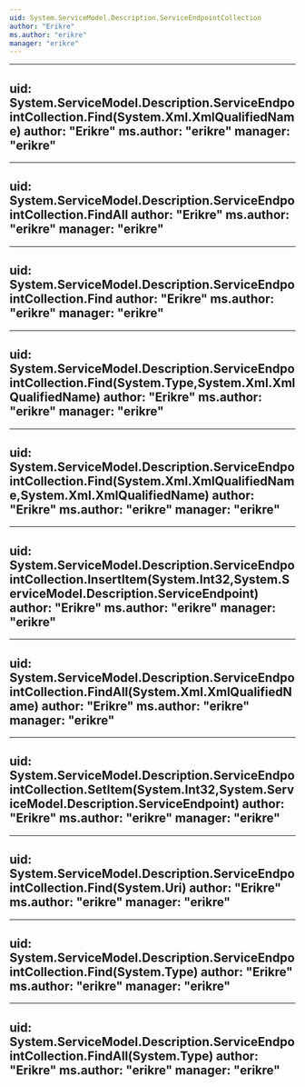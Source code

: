 ```yaml
---
uid: System.ServiceModel.Description.ServiceEndpointCollection
author: "Erikre"
ms.author: "erikre"
manager: "erikre"
---
```


---
uid: System.ServiceModel.Description.ServiceEndpointCollection.Find(System.Xml.XmlQualifiedName)
author: "Erikre"
ms.author: "erikre"
manager: "erikre"
---

---
uid: System.ServiceModel.Description.ServiceEndpointCollection.FindAll
author: "Erikre"
ms.author: "erikre"
manager: "erikre"
---

---
uid: System.ServiceModel.Description.ServiceEndpointCollection.Find
author: "Erikre"
ms.author: "erikre"
manager: "erikre"
---

---
uid: System.ServiceModel.Description.ServiceEndpointCollection.Find(System.Type,System.Xml.XmlQualifiedName)
author: "Erikre"
ms.author: "erikre"
manager: "erikre"
---

---
uid: System.ServiceModel.Description.ServiceEndpointCollection.Find(System.Xml.XmlQualifiedName,System.Xml.XmlQualifiedName)
author: "Erikre"
ms.author: "erikre"
manager: "erikre"
---

---
uid: System.ServiceModel.Description.ServiceEndpointCollection.InsertItem(System.Int32,System.ServiceModel.Description.ServiceEndpoint)
author: "Erikre"
ms.author: "erikre"
manager: "erikre"
---

---
uid: System.ServiceModel.Description.ServiceEndpointCollection.FindAll(System.Xml.XmlQualifiedName)
author: "Erikre"
ms.author: "erikre"
manager: "erikre"
---

---
uid: System.ServiceModel.Description.ServiceEndpointCollection.SetItem(System.Int32,System.ServiceModel.Description.ServiceEndpoint)
author: "Erikre"
ms.author: "erikre"
manager: "erikre"
---

---
uid: System.ServiceModel.Description.ServiceEndpointCollection.Find(System.Uri)
author: "Erikre"
ms.author: "erikre"
manager: "erikre"
---

---
uid: System.ServiceModel.Description.ServiceEndpointCollection.Find(System.Type)
author: "Erikre"
ms.author: "erikre"
manager: "erikre"
---

---
uid: System.ServiceModel.Description.ServiceEndpointCollection.FindAll(System.Type)
author: "Erikre"
ms.author: "erikre"
manager: "erikre"
---
